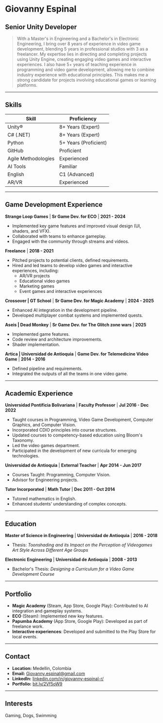 # Giovanny Espinal

## Senior Unity Developer

> With a Master's in Engineering and a Bachelor's in Electronic Engineering, I bring over 8 years of experience in video game development, blending 5 years in professional studios with 3 as a freelancer. My expertise lies in directing and completing projects using Unity Engine, creating engaging video games and interactive experiences. I also have 5+ years of teaching experience in programming and video game development, allowing me to combine industry experience with educational principles. This makes me a strong candidate for projects involving educational games or learning platforms.

---

## Skills

| Skill             | Proficiency         |
| ----------------- | ------------------- |
| Unity®            | 8+ Years (Expert)   |
| C# (.NET)         | 8+ Years (Expert)   |
| Python            | 5+ Years (Proficient)|
| GitHub            | Proficient          |
| Agile Methodologies| Experienced         |
| AI Tools          | Familiar            |
| English           | C1 (Advanced)       |
| AR/VR             | Experienced         |

---

## Game Development Experience

**Strange Loop Games** | **Sr Game Dev. for ECO** | **2021 - 2024**

*   Implemented key game features and improved visual design (UI, shaders, and VFX).
*   Collaborated with teams to enhance gameplay.
*   Engaged with the community through streams and videos.

**Freelance** | **2018 - 2021**

*   Pitched projects to potential clients, defined requirements.
*   Hired and led teams to develop video games and interactive experiences, including:
    *   AR/VR projects
    *   Educational video games
    *   Marketing games
    *   Event games and interactive experiences

**Crossover | GT School** | **Sr Game Dev. for Magic Academy** | **2024 - 2025**

*   Enhanced AI integration in the development pipeline.
*   Developed multiplayer combat systems and implemented quests.

**Aseis | Dead Monkey** | **Sr Game Dev. for The Glitch zone wars** | **2025**

*   Implemented game features.
*   Code review and architecture improvements.
*   Shader implementation.

**Artica | Universidad de Antioquia** | **Game Dev. for Telemedicine Video Game** | **2014 - 2016**

*   Defined pipeline and requirements.
*   Integrated the outputs of all the teams in one video game.

---

## Academic Experience

**Universidad Pontificia Bolivariana** | **Faculty Professor** | **Jul 2016 - Dec 2022**

*   Taught courses in Programming, Video Game Development, Computer Graphics, and Computer Vision.
*   Incorporated CDIO principles into course structures.
*   Updated courses to competency-based education using Bloom's Taxonomy.
*   Led the video games department.
*   Participated in the development of new curricula for emerging technologies.

**Universidad de Antioquia** | **External Teacher** | **Apr 2014 - Jun 2017**

*   Courses Taught: Programming, Computer Vision.
*   Advisor for Engineering projects.

**Tutor Incorporated** | **Math Tutor** | **Dec 2011 - Oct 2014**

*   Tutored mathematics in English.
*   Enhanced students' understanding of complex concepts.

---

## Education

**Master of Science in Engineering** | **Universidad de Antioquia** | **2016 - 2018**

*   Thesis: *Toonshading and its Impact on the Perception of Videogames Art Style Across Different Age Groups*

**Electronic Engineering** | **Universidad de Antioquia** | **2008 - 2013**

*   Bachelor's Thesis: *Designing a Curriculum for a Video Game Development Course*

---

## Portfolio

*   **Magic Academy** (Steam, App Store, Google Play): Contributed to AI integration and gameplay systems.
*   **ECO** (Steam): Implemented new key features.
*   **Papumba Academy** (App Store, Google Play): Developed as part of freelance work.
*   **Interactive experiences**: Developed and submitted to the Play Store for local events.

---

## Contact

*   **Location:** Medellin, Colombia
*   **Email:** [Giovanny.espinal@gmail.com](mailto:Giovanny.espinal@gmail.com)
*   **LinkedIn:** [linkedin.com/in/giovanny-espinal-r/](https://linkedin.com/in/giovanny-espinal-r/)
*   **Portfolio:** [bit.ly/2Vf5oW9](https://bit.ly/2Vf5oW9)

---

## Interests

Gaming, Dogs, Swimming
